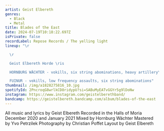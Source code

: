```yaml
---
artist: Geist Elbereth
genres:
  - Black
  - Metal
title: Blades of the East
date: 2024-07-19T10:18:22.697Z
isPrivate: false
recordLabel: Repose Records / The yelling light
lineup: "\r

  \r

  Geist Elbereth Horde \ris

  HORNBURG WÄCHTER - vokills, six string abominations, heavy artillery\r

  FUINUR - vokills, low frequency assaults, six string abominations"
thumbnail: /img/a1828275816_10.jpg
spotifyId: 2PncroqG8wrlkCD8ridypU?si=SABuMyEATvGGYr5g9lDoNw
instagram: https://www.instagram.com/geistelberethband/
bandcamp: https://geistelbereth.bandcamp.com/album/blades-of-the-east
---
```

All music and lyrics by Geist Elbereth
Recorded in the Halls of Moria December 2020 and January 2021
Mixed by Hornburg Wächter
Mastered by Yvo Petrzilek
Photography by Christian Poffet
Layout by Geist Elbereth